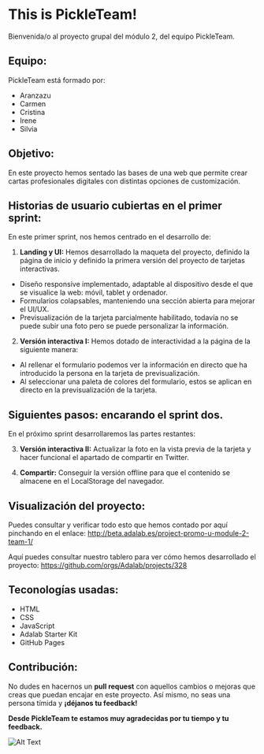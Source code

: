 
# This is PickleTeam!  
Bienvenida/o al proyecto grupal del módulo 2, del equipo PickleTeam. 

## Equipo:
PickleTeam está formado por: 

- Aranzazu
- Carmen
- Cristina
- Irene
- Silvia

## Objetivo:

En este proyecto hemos sentado las bases de una web que permite crear cartas profesionales digitales con distintas opciones de customización. 


## Historias de usuario cubiertas en el primer sprint: 

En este primer sprint, nos hemos centrado en el desarrollo de: 

1. **Landing y UI:** 
Hemos desarrollado la maqueta del proyecto, definido la página de inicio y definido la primera versión del proyecto de tarjetas interactivas. 
- Diseño responsive implementado, adaptable al dispositivo desde el que se visualice la web: móvil, tablet y ordenador.
- Formularios colapsables, manteniendo una sección abierta para mejorar el UI/UX.
- Previsualización de la tarjeta parcialmente habilitado, todavía no se puede subir una foto pero se puede personalizar la información.

2. **Versión interactiva I:**
Hemos dotado de interactividad a la página de la siguiente manera: 
- Al rellenar el formulario podemos ver la información en directo que ha introducido la persona en la tarjeta de previsualización.
- Al seleccionar una paleta de colores del formulario, estos se aplican en directo en la previsualización de la tarjeta.

## Siguientes pasos: encarando el sprint dos.

En el próximo sprint desarrollaremos las partes restantes: 

3. **Versión interactiva II:**
Actualizar la foto en la vista previa de la tarjeta y hacer funcional el apartado de compartir en Twitter. 

4. **Compartir:**
Conseguir la versión offline para que el contenido se almacene en el LocalStorage del navegador. 

## Visualización del proyecto: 
Puedes consultar y verificar todo esto que hemos contado por aquí pinchando en el enlace: http://beta.adalab.es/project-promo-u-module-2-team-1/

Aquí puedes consultar nuestro tablero para ver cómo hemos desarrollado el proyecto: https://github.com/orgs/Adalab/projects/328

## Teconologías usadas: 

- HTML
- CSS
- JavaScript
- Adalab Starter Kit
- GitHub Pages

## Contribución: 
No dudes en hacernos un **pull request** con aquellos cambios o mejoras que creas que puedan encajar en este proyecto. 
Así mismo, no seas una persona tímida y **¡déjanos tu feedback!**

**Desde PickleTeam te estamos muy agradecidas por tu tiempo y tu feedback.**


![Alt Text](https://media.tenor.com/cXUMxqwqgT8AAAAC/piclel-dancing.gif)




